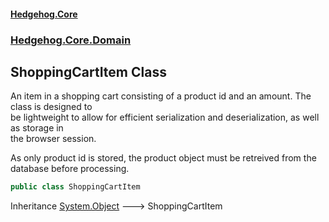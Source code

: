 #### [Hedgehog.Core](index.md 'index')
### [Hedgehog.Core.Domain](Hedgehog_Core_Domain.md 'Hedgehog.Core.Domain')
## ShoppingCartItem Class
An item in a shopping cart consisting of a product id and an amount. The class is designed to  
be lightweight to allow for efficient serialization and deserialization, as well as storage in  
the browser session.  
  
As only product id is stored, the product object must be retreived from the database before processing.  
```csharp
public class ShoppingCartItem
```

Inheritance [System.Object](https://docs.microsoft.com/en-us/dotnet/api/System.Object 'System.Object') &#129106; ShoppingCartItem  
